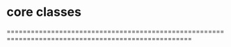# core classes



====================================================================================================
